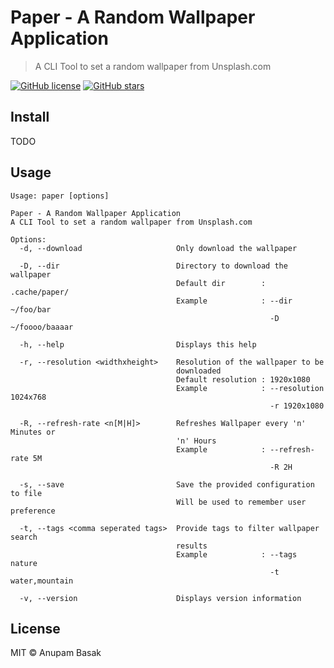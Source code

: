 # Paper - A Random Wallpaper Application
> A CLI Tool to set a random wallpaper from Unsplash.com

[![GitHub license](https://img.shields.io/badge/license-MIT-blue.svg)](https://raw.githubusercontent.com/anupam-git/paper/master/LICENSE) [![GitHub stars](https://img.shields.io/github/stars/anupam-git/paper.svg)](https://github.com/anupam-git/paper/stargazers)

## Install

TODO

## Usage

```
Usage: paper [options]

Paper - A Random Wallpaper Application
A CLI Tool to set a random wallpaper from Unsplash.com

Options:
  -d, --download                     Only download the wallpaper

  -D, --dir                          Directory to download the wallpaper
                                     Default dir        : .cache/paper/
                                     Example            : --dir ~/foo/bar
                                                          -D ~/foooo/baaaar

  -h, --help                         Displays this help

  -r, --resolution <widthxheight>    Resolution of the wallpaper to be
                                     downloaded
                                     Default resolution : 1920x1080
                                     Example            : --resolution 1024x768
                                                          -r 1920x1080

  -R, --refresh-rate <n[M|H]>        Refreshes Wallpaper every 'n' Minutes or
                                     'n' Hours
                                     Example            : --refresh-rate 5M
                                                          -R 2H

  -s, --save                         Save the provided configuration to file
                                     Will be used to remember user preference

  -t, --tags <comma seperated tags>  Provide tags to filter wallpaper search
                                     results
                                     Example            : --tags nature
                                                          -t water,mountain

  -v, --version                      Displays version information

```

## License

MIT © Anupam Basak
